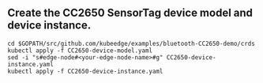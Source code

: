 ## Create the CC2650 SensorTag device model and device instance.

```
cd $GOPATH/src/github.com/kubeedge/examples/bluetooth-CC2650-demo/crds
kubectl apply -f CC2650-device-model.yaml
sed -i "s#edge-node#<your-edge-node-name>#g" CC2650-device-instance.yaml
kubectl apply -f CC2650-device-instance.yaml
```
